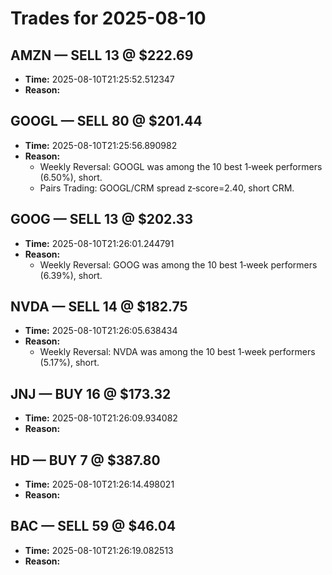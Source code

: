 # Trades for 2025-08-10

## AMZN — SELL 13 @ $222.69
- **Time:** 2025-08-10T21:25:52.512347
- **Reason:**

## GOOGL — SELL 80 @ $201.44
- **Time:** 2025-08-10T21:25:56.890982
- **Reason:**
  - Weekly Reversal: GOOGL was among the 10 best 1‑week performers (6.50%), short.
  - Pairs Trading: GOOGL/CRM spread z‑score=2.40, short CRM.

## GOOG — SELL 13 @ $202.33
- **Time:** 2025-08-10T21:26:01.244791
- **Reason:**
  - Weekly Reversal: GOOG was among the 10 best 1‑week performers (6.39%), short.

## NVDA — SELL 14 @ $182.75
- **Time:** 2025-08-10T21:26:05.638434
- **Reason:**
  - Weekly Reversal: NVDA was among the 10 best 1‑week performers (5.17%), short.

## JNJ — BUY 16 @ $173.32
- **Time:** 2025-08-10T21:26:09.934082
- **Reason:**

## HD — BUY 7 @ $387.80
- **Time:** 2025-08-10T21:26:14.498021
- **Reason:**

## BAC — SELL 59 @ $46.04
- **Time:** 2025-08-10T21:26:19.082513
- **Reason:**


